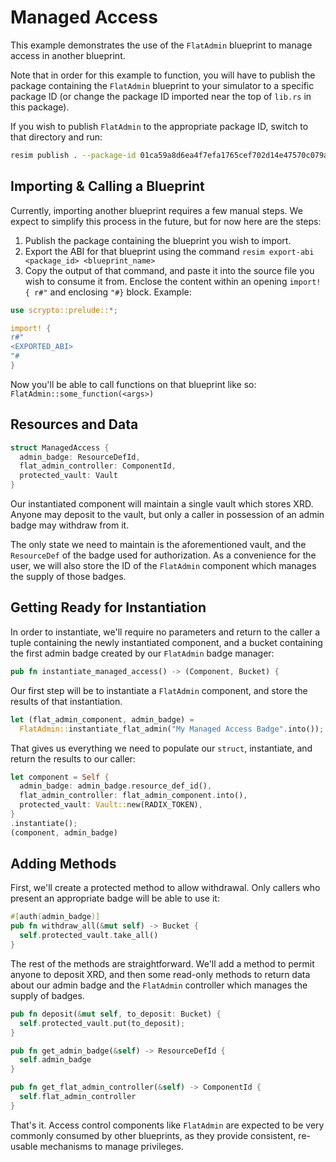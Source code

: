 # Managed Access
This example demonstrates the use of the `FlatAdmin` blueprint to manage access in another blueprint.

Note that in order for this example to function, you will have to publish the package containing the `FlatAdmin` blueprint to your simulator to a specific package ID (or change the package ID imported near the top of `lib.rs` in this package).

If you wish to publish `FlatAdmin` to the appropriate package ID, switch to that directory and run:
```bash
resim publish . --package-id 01ca59a8d6ea4f7efa1765cef702d14e47570c079aedd44992dd09
```

## Importing & Calling a Blueprint
Currently, importing another blueprint requires a few manual steps.  We expect to simplify this process in the future, but for now here are the steps:

1. Publish the package containing the blueprint you wish to import.
2. Export the ABI for that blueprint using the command `resim export-abi <package_id> <blueprint_name>`
3. Copy the output of that command, and paste it into the source file you wish to consume it from.  Enclose the content within an opening `import! {
r#"` and enclosing `"#}` block.  Example:
```rust
use scrypto::prelude::*;

import! {
r#"
<EXPORTED_ABI>
"#
}
```

Now you'll be able to call functions on that blueprint like so: `FlatAdmin::some_function(<args>)`

## Resources and Data
```rust
struct ManagedAccess {
  admin_badge: ResourceDefId,
  flat_admin_controller: ComponentId,
  protected_vault: Vault
}
```

Our instantiated component will maintain a single vault which stores XRD.  Anyone may deposit to the vault, but only a caller in possession of an admin badge may withdraw from it.

The only state we need to maintain is the aforementioned vault, and the `ResourceDef` of the badge used for authorization.  As a convenience for the user, we will also store the ID of the `FlatAdmin` component which manages the supply of those badges.

## Getting Ready for Instantiation
In order to instantiate, we'll require no parameters and return to the caller a tuple containing the newly instantiated component, and a bucket containing the first admin badge created by our `FlatAdmin` badge manager:
```rust
pub fn instantiate_managed_access() -> (Component, Bucket) {
```

Our first step will be to instantiate a `FlatAdmin` component, and store the results of that instantiation.

```rust
let (flat_admin_component, admin_badge) =
  FlatAdmin::instantiate_flat_admin("My Managed Access Badge".into());
```

That gives us everything we need to populate our `struct`, instantiate, and return the results to our caller:

```rust
let component = Self {
  admin_badge: admin_badge.resource_def_id(),
  flat_admin_controller: flat_admin_component.into(),
  protected_vault: Vault::new(RADIX_TOKEN),
}
.instantiate();
(component, admin_badge)
```        

## Adding Methods
First, we'll create a protected method to allow withdrawal.  Only callers who present an appropriate badge will be able to use it:

```rust
#[auth(admin_badge)]
pub fn withdraw_all(&mut self) -> Bucket {
  self.protected_vault.take_all()
}
```

The rest of the methods are straightforward.  We'll add a method to permit anyone to deposit XRD, and then some read-only methods to return data about our admin badge and the `FlatAdmin` controller which manages the supply of badges.

```rust
pub fn deposit(&mut self, to_deposit: Bucket) {
  self.protected_vault.put(to_deposit);
}

pub fn get_admin_badge(&self) -> ResourceDefId {
  self.admin_badge
}

pub fn get_flat_admin_controller(&self) -> ComponentId {
  self.flat_admin_controller
}
```

That's it.  Access control components like `FlatAdmin` are expected to be very commonly consumed by other blueprints, as they provide consistent, re-usable mechanisms to manage privileges.